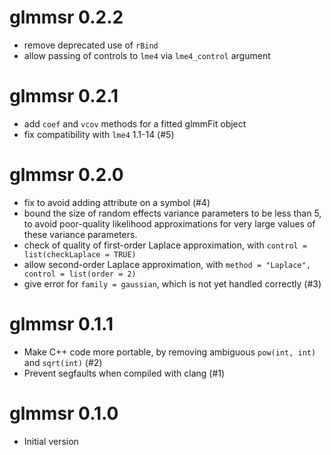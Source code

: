 # glmmsr 0.2.2
* remove deprecated use of `rBind`
* allow passing of controls to `lme4` via `lme4_control` argument

# glmmsr 0.2.1
* add `coef` and `vcov` methods for a fitted glmmFit object
* fix compatibility with `lme4` 1.1-14 (#5)

# glmmsr 0.2.0
* fix to avoid adding attribute on a symbol (#4)
* bound the size of random effects variance parameters to be less than
  5, to avoid poor-quality likelihood approximations for very large 
  values of these variance parameters.
* check of quality of first-order Laplace approximation, with
  `control = list(checkLaplace = TRUE)`
* allow second-order Laplace approximation, with 
  `method = "Laplace", control = list(order = 2)`
* give error for `family = gaussian`, which is not yet handled correctly (#3)

# glmmsr 0.1.1
* Make C++ code more portable, by removing ambiguous `pow(int, int)` 
  and `sqrt(int)` (#2)
* Prevent segfaults when compiled with clang (#1)

# glmmsr 0.1.0
* Initial version
